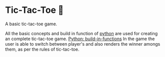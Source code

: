 # Tic-Tac-Toe :pushpin: 
A basic tic-tac-toe game.

All the basic concepts and build in function of [python](https://www.python.org/) are used for creating an complete tic-tac-toe game.
[Python: build-in-functions](https://docs.python.org/3/library/functions.html)
In the game the user is able to switch between player's and also renders the winner amongs them, as per the rules of tic-tac-toe.
